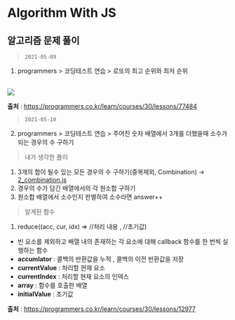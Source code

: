 # Algorithm With JS

## 알고리즘 문제 풀이

> `2021-05-09`

1. programmers > 코딩테스트 연습 > 로또의 최고 순위와 최저 순위 
<br>
<img src="https://user-images.githubusercontent.com/41010744/117563082-76f61880-b0de-11eb-8640-f0bc21fb3f4a.png">
<br>

**출처** : https://programmers.co.kr/learn/courses/30/lessons/77484

> `2021-05-10`

2. programmers > 코딩테스트 연습 > 주어진 숫자 배열에서 3개를 더했을때 소수가 되는 경우의 수 구하기

> 내가 생각한 풀이
1. 3개의 합이 될수 있는 모든 경우의 수 구하기(중복제외, Combination) → [2_combination.js](https://github.com/tjfruddnjs1/AlgorithmJS/blob/main/2_combination.js)
2. 경우의 수가 담긴 배열에서의 각 원소합 구하기
3. 원소합 배열에서 소수인지 판별하여 소수라면 answer++

> 알게된 함수
1. reduce((acc, cur, idx) => //처리 내용 , //초기값)
- 빈 요소를 제외하고 배열 내의 존재하는 각 요소에 대해 callback 함수를 한 번씩 실행하는 함수
- **accumlator** : 콜백의 반환값을 누적 , 콜백의 이전 반환값을 저장
- **currentValue** : 처리할 현재 요소
- **currentIndex** : 처리할 현재 요소의 인덱스
- **array** : 함수를 호출한 배열
- **initialValue** : 초기값

**출처** : https://programmers.co.kr/learn/courses/30/lessons/12977